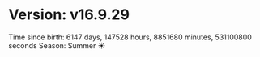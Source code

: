 # Version: v16.9.29
Time since birth: 6147 days, 147528 hours, 8851680 minutes, 531100800 seconds
Season: Summer ☀️
